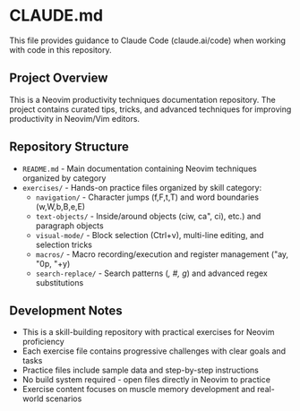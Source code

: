 # CLAUDE.md

This file provides guidance to Claude Code (claude.ai/code) when working with code in this repository.

## Project Overview

This is a Neovim productivity techniques documentation repository. The project contains curated tips, tricks, and advanced techniques for improving productivity in Neovim/Vim editors.

## Repository Structure

- `README.md` - Main documentation containing Neovim techniques organized by category
- `exercises/` - Hands-on practice files organized by skill category:
  - `navigation/` - Character jumps (f,F,t,T) and word boundaries (w,W,b,B,e,E)
  - `text-objects/` - Inside/around objects (ciw, ca", ci), etc.) and paragraph objects
  - `visual-mode/` - Block selection (Ctrl+v), multi-line editing, and selection tricks
  - `macros/` - Macro recording/execution and register management ("ay, "0p, "+y)
  - `search-replace/` - Search patterns (*, #, g*) and advanced regex substitutions

## Development Notes

- This is a skill-building repository with practical exercises for Neovim proficiency
- Each exercise file contains progressive challenges with clear goals and tasks
- Practice files include sample data and step-by-step instructions
- No build system required - open files directly in Neovim to practice
- Exercise content focuses on muscle memory development and real-world scenarios